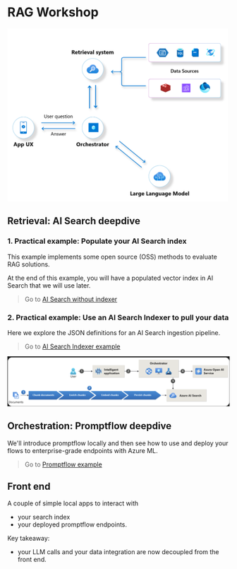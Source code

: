 # RAG Workshop

<img src="./docs/img/rag.png" width=500 />


## Retrieval: AI Search deepdive

### 1. Practical example: Populate your AI Search index

This example implements some open source (OSS) methods to evaluate RAG solutions.

At the end of this example, you will have a populated vector index in AI Search that we will use later.

> Go to [AI Search without indexer](./retrieval/AI-search-push/Readme.md)

### 2. Practical example: Use an AI Search Indexer to pull your data

Here we explore the JSON definitions for an AI Search ingestion pipeline. 
> Go to [AI Search Indexer example](./retrieval/AI-search-indexer/Readme.md)



![AI Search Indexer](./docs/img/aisearch-pipeline.png)

## Orchestration: Promptflow deepdive

We'll introduce promptflow locally and then see how to use and deploy your flows to enterprise-grade endpoints with Azure ML. 
> Go to [Promptflow example](./orchestration/promptflow/Readme.md)

## Front end

A couple of simple local apps to interact with
- your search index
- your deployed promptflow endpoints. 

Key takeaway:
- your LLM calls and your data integration are now decoupled from the front end.
